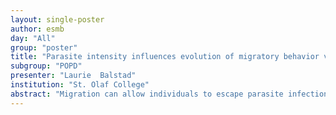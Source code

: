 ```yaml
---
layout: single-poster
author: esmb
day: "All"
group: "poster"
title: "Parasite intensity influences evolution of migratory behavior via migratory escape"
subgroup: "POPD"
presenter: "Laurie  Balstad"
institution: "St. Olaf College"
abstract: "Migration can allow individuals to escape parasite infection, which can lead to a lower infection probability (prevalence) in a population and/or fewer parasites per individual (intensity). Since individuals with more parasites often have lower survival and/or fecundity, infection intensity shapes the life-history tradeoffs determining when migration is favored as a strategy to escape infection. Yet, most theory relies on susceptible-infected (SI) modeling frameworks, defining individuals as either healthy or infected, ignoring details of infection intensity. Here we develop a novel modeling approach that captures infection intensity as a spectrum, and ask under what conditions migration evolves as function of how infection intensity changes over time. We show that the relative timescales of migration and infection accumulation determine when migration is favored. We also find that population-level heterogeneity in infection intensity can lead to partial migration, where less-infected individuals migrate while more infected individuals remain resident. Our model is one of the first to consider how infection intensity can lead to migration. Our results frame migratory escape in light of infection intensity, rather than prevalence, thus demonstrating that decreased infection intensity should be considered a benefit of migration, alongside other typical drivers of migration."
---
```

